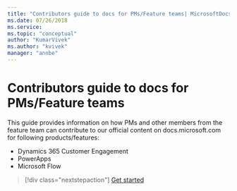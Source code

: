 ```yaml
---
title: "Contributors guide to docs for PMs/Feature teams| MicrosoftDocs"
ms.date: 07/26/2018
ms.service: 
ms.topic: "conceptual"
author: "KumarVivek"
ms.author: "kvivek"
manager: "annbe"
---
```


# Contributors guide to docs for PMs/Feature teams

This guide provides information on how PMs and other members from the feature
team can contribute to our official content on docs.microsoft.com for following products/features:

- Dynamics 365 Customer Engagement
- PowerApps
- Microsoft Flow

> [!div class="nextstepaction"]
> [Get started](get-started.md)